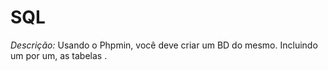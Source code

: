 # SQL

*Descrição:* Usando o Phpmin, você deve criar um BD do mesmo. Incluindo um por um, as tabelas .

